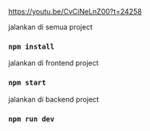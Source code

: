 https://youtu.be/CvCiNeLnZ00?t=24258

jalankan di semua project
### `npm install`

jalankan di frontend project
### `npm start`

jalankan di backend project
### `npm run dev`
